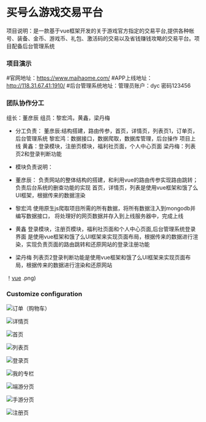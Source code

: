 # 买号么游戏交易平台
 项目说明：是一款基于vue框架开发的关于游戏官方指定的交易平台,提供各种帐号、装备、金币、游戏币、礼包、激活码的交易以及省钱赚钱攻略的交易平台。项目配备后台管理系统

### 项目演示
#官网地址：https://www.maihaome.com/
#APP上线地址：http://118.31.67.41:1910/
#后台管理系统地址：管理员账户：dyc  密码123456

### 团队协作分工
组长：董彦辰 组员：黎宏鸿，黄鑫，梁丹梅

* 分工负责：
董彦辰:结构搭建，路由传参，首页，详情页，列表页1，订单页，后台管理系统
黎宏鸿：数据接口，数据爬取，数据库管理，后台操作 项目上线
黄鑫：登录模块，注册页模块，福利社页面，个人中心页面
梁丹梅：列表页2和登录判断功能

* 模块负责说明：
* 董彦辰：
     负责网站的整体结构的搭建，和利用vue的路由传参实现路由跳转；
     负责后台系统的删查功能的实现
     首页，详情页，列表是使用vue框架和饿了么UI框架，根据传来的数据渲染

* 黎宏鸿
     使用原生js爬取项目所需的所有数据，将所有数据注入到mongodb并编写数据接口，
    将处理好的网页数据并存入到上线服务器中，完成上线

* 黄鑫
     登录模块，注册页模块，福利社页面和个人中心页面,后台管理系统登录界面
     是使用vue框架和饿了么UI框架来实现页面布局，根据传来的数据进行渲染，实现负责页面的路由跳转和还原网站的登录注册功能

* 梁丹梅
     列表页2登录判断功能是使用vue框架和饿了么UI框架来实现页面布局，根据传来的数据进行渲染和还原网站


！[vue](./src/img/vue)
.png)

### Customize configuration
![订单（购物车）](https://github.com/Sea-f/mhm/tree/master/src/img/mhm_card.png)

![详情页](https://github.com/Sea-f/mhm/tree/master/src/img/mhm_goods.png)

![首页](https://github.com/Sea-f/mhm/tree/master/src/img/mhm_home.png)

![列表页](https://github.com/Sea-f/mhm/tree/master/src/img/mhm_list.png)

![登录页](https://github.com/Sea-f/mhm/tree/master/src/img/mhm_login.png)

![我的专栏](https://github.com/Sea-f/mhm/tree/master/src/img/mhm_me.png)

![端游分页](https://github.com/Sea-f/mhm/tree/master/src/img/mhm_pc.png)

![手游分页](https://github.com/Sea-f/mhm/tree/master/src/img/mhm_phone.png)

![注册页](https://github.com/Sea-f/mhm/tree/master/src/img/mhm_reg.png)




